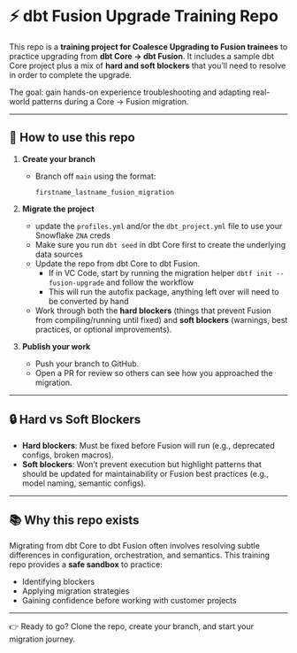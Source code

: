 # ⚡ dbt Fusion Upgrade Training Repo  

This repo is a **training project for Coalesce Upgrading to Fusion trainees** to practice upgrading from **dbt Core → dbt Fusion**. It includes a sample dbt Core project plus a mix of **hard and soft blockers** that you’ll need to resolve in order to complete the upgrade.  

The goal: gain hands-on experience troubleshooting and adapting real-world patterns during a Core → Fusion migration.  

---

## 🚀 How to use this repo  

1. **Create your branch**  
   - Branch off `main` using the format:  
     ```
     firstname_lastname_fusion_migration
     ```

2. **Migrate the project**  
   - update the `profiles.yml` and/or the `dbt_project.yml` file to use your Snowflake `ZNA` creds
   - Make sure you run `dbt seed` in dbt Core first to create the underlying data sources
   - Update the repo from dbt Core to dbt Fusion.
     - If in VC Code, start by running the migration helper `dbtf init --fusion-upgrade` and follow the workflow
     - This will run the autofix package, anything left over will need to be converted by hand
   - Work through both the **hard blockers** (things that prevent Fusion from compiling/running until fixed) and **soft blockers** (warnings, best practices, or optional improvements).  

3. **Publish your work**  
   - Push your branch to GitHub.  
   - Open a PR for review so others can see how you approached the migration.  

---

## 🔒 Hard vs Soft Blockers  

- **Hard blockers**: Must be fixed before Fusion will run (e.g., deprecated configs, broken macros).  
- **Soft blockers**: Won’t prevent execution but highlight patterns that should be updated for maintainability or Fusion best practices (e.g., model naming, semantic configs).  

---

## 📚 Why this repo exists  

Migrating from dbt Core to dbt Fusion often involves resolving subtle differences in configuration, orchestration, and semantics. This training repo provides a **safe sandbox** to practice:  

- Identifying blockers  
- Applying migration strategies  
- Gaining confidence before working with customer projects  

---

👉 Ready to go? Clone the repo, create your branch, and start your migration journey.
